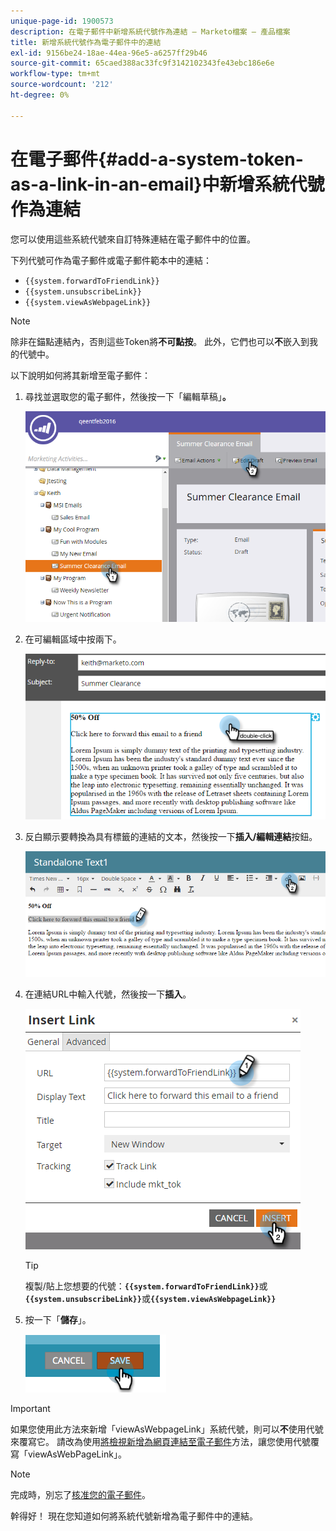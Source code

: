 ```yaml
---
unique-page-id: 1900573
description: 在電子郵件中新增系統代號作為連結 — Marketo檔案 — 產品檔案
title: 新增系統代號作為電子郵件中的連結
exl-id: 9156be24-18ae-44ea-96e5-a6257ff29b46
source-git-commit: 65caed388ac33fc9f3142102343fe43ebc186e6e
workflow-type: tm+mt
source-wordcount: '212'
ht-degree: 0%

---
```


# 在電子郵件{#add-a-system-token-as-a-link-in-an-email}中新增系統代號作為連結

您可以使用這些系統代號來自訂特殊連結在電子郵件中的位置。

下列代號可作為電子郵件或電子郵件範本中的連結：

* `{{system.forwardToFriendLink}}`
* `{{system.unsubscribeLink}}`
* `{{system.viewAsWebpageLink}}`

>[!NOTE]
>
>除非在錨點連結內，否則這些Token將&#x200B;**不可點按**。 此外，它們也可以&#x200B;**不**&#x200B;嵌入到我的代號中。

以下說明如何將其新增至電子郵件：

1. 尋找並選取您的電子郵件，然後按一下「編輯草稿」**。**

   ![](assets/one-1.png)

1. 在可編輯區域中按兩下。

   ![](assets/two-1.png)

1. 反白顯示要轉換為具有標籤的連結的文本，然後按一下&#x200B;**插入/編輯連結**&#x200B;按鈕。

   ![](assets/three-1.png)

1. 在連結URL中輸入代號，然後按一下&#x200B;**插入**。

   ![](assets/four-1.png)

   >[!TIP]
   >
   >複製/貼上您想要的代號：**`{{system.forwardToFriendLink}}`**&#x200B;或&#x200B;**`{{system.unsubscribeLink}}`**&#x200B;或&#x200B;**`{{system.viewAsWebpageLink}}`**

1. 按一下「**儲存**」。

   ![](assets/image2014-9-17-22-3a12-3a17.png)

>[!IMPORTANT]
>
>如果您使用此方法來新增「viewAsWebpageLink」系統代號，則可以&#x200B;**不**&#x200B;使用代號來覆寫它。 請改為使用[將檢視新增為網頁連結至電子郵件](/help/marketo/product-docs/email-marketing/general/functions-in-the-editor/add-a-view-as-web-page-link-to-an-email.md)方法，讓您使用代號覆寫「viewAsWebPageLink」。

>[!NOTE]
>
>完成時，別忘了[核准您的電子郵件](/help/marketo/product-docs/email-marketing/general/creating-an-email/approve-an-email.md)。

幹得好！ 現在您知道如何將系統代號新增為電子郵件中的連結。

